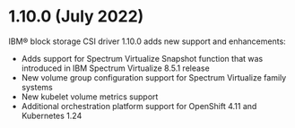 # 1.10.0 (July 2022)

IBM® block storage CSI driver 1.10.0 adds new support and enhancements:
- Adds support for Spectrum Virtualize Snapshot function that was introduced in IBM Spectrum Virtualize 8.5.1 release
- New volume group configuration support for Spectrum Virtualize family systems
- New kubelet volume metrics support
- Additional orchestration platform support for OpenShift 4.11 and Kubernetes 1.24
